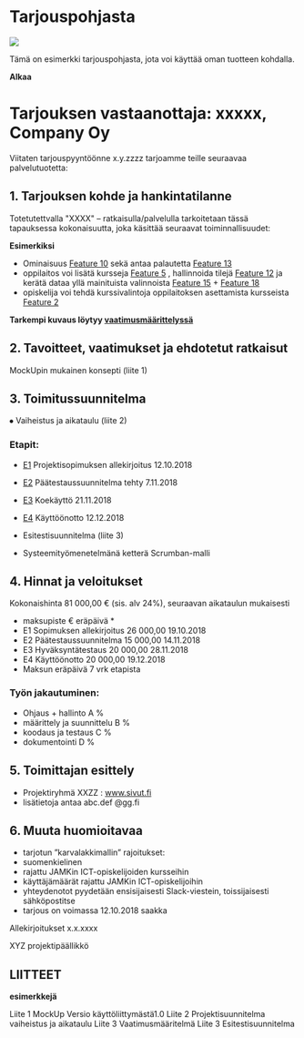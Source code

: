 # Tarjouspohjasta

![](https://openclipart.org/image/800px/297363)

Tämä on esimerkki tarjouspohjasta, jota voi käyttää oman tuotteen kohdalla. 

**Alkaa**

# Tarjouksen vastaanottaja:	  xxxxx, Company Oy

Viitaten tarjouspyyntöönne x.y.zzzz tarjoamme teille seuraavaa palvelutuotetta: 

## 1. Tarjouksen kohde ja hankintatilanne

Totetutettvalla "XXXX" – ratkaisulla/palvelulla tarkoitetaan tässä tapauksessa kokonaisuutta, joka käsittää seuraavat toiminnallisuudet:

__Esimerkiksi__

* Ominaisuus  [Feature 10]() sekä antaa palautetta [Feature 13]() 
* oppilaitos voi lisätä kursseja [Feature 5]() , hallinnoida tilejä [Feature 12]() ja kerätä dataa yllä mainituista valinnoista [Feature 15]() + [Feature 18]()
* opiskelija voi  tehdä kurssivalintoja oppilaitoksen asettamista kursseista [Feature 2]()

**Tarkempi kuvaus löytyy [vaatimusmäärittelyssä]()**

## 2. Tavoitteet, vaatimukset ja ehdotetut ratkaisut

MockUpin mukainen konsepti (liite 1)

## 3. Toimitussuunnitelma

⦁	Vaiheistus ja aikataulu  (liite 2)

###  Etapit:

* [E1]() Projektisopimuksen allekirjoitus  	12.10.2018
* [E2]() Päätestaussuunnitelma tehty 	7.11.2018
* [E3]() Koekäyttö		21.11.2018
* [E4]() Käyttöönotto	12.12.2018

* Esitestisuunnitelma  (liite 3)
* Systeemityömenetelmänä ketterä  Scrumban-malli

## 4. Hinnat ja veloitukset

Kokonaishinta 81 000,00 € (sis. alv 24%), seuraavan aikataulun mukaisesti

* maksupiste		€	eräpäivä *
* E1	Sopimuksen allekirjoitus	26 000,00	19.10.2018
* E2	Päätestaussuunnitelma	15 000,00	14.11.2018
* E3	Hyväksyntätestaus	20 000,00	28.11.2018
* E4	Käyttöönotto	20 000,00	19.12.2018
* Maksun eräpäivä 7 vrk etapista

### Työn jakautuminen:

* Ohjaus + hallinto  A %
* määrittely ja suunnittelu B %
* koodaus ja testaus C %
* dokumentointi D %


## 5. Toimittajan esittely

* Projektiryhmä XXZZ : www.sivut.fi
* lisätietoja antaa abc.def @gg.fi 

## 6. Muuta huomioitavaa

*	tarjotun ”karvalakkimallin” rajoitukset: 	
*	suomenkielinen
*	rajattu JAMKin ICT-opiskelijoiden kursseihin
*	käyttäjämäärät rajattu JAMKin ICT-opiskelijoihin 
*	yhteydenotot pyydetään ensisijaisesti Slack-viestein, toissijaisesti sähköpostitse
*	tarjous on voimassa 12.10.2018 saakka


Allekirjoitukset
x.x.xxxx


XYZ 
projektipäällikkö
		

## LIITTEET

__esimerkkejä__

Liite 1 	MockUp Versio käyttöliittymästä1.0
Liite 2 	Projektisuunnitelma vaiheistus ja aikataulu
Liite 3 	Vaatimusmääritelmä
Liite 3     Esitestisuunnitelma
